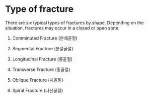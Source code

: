 # Type of fracture

There are six typical types of fractures by shape.
Depending on the situation, fractures may occur in a closed or open state.

1. Comminuted Fracture (분쇄골절)

2. Segmental Fracture (분절골절)

3. Longitudinal Fracture (종골절)

4. Transverse Fracture (횡골절)

5. Oblique Fracture (사골절)

6. Spiral Fracture (나선골절)
